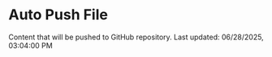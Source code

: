 # Auto Push File

Content that will be pushed to GitHub repository.
Last updated: 06/28/2025, 03:04:00 PM